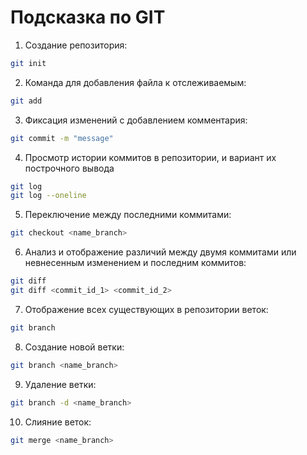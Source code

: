 # Подсказка по GIT

1. Создание репозитория:
```sh
git init
```
2. Команда для добавления файла к отслеживаемым:
```sh
git add
```
3. Фиксация изменений с добавлением комментария:
```sh
git commit -m "message"
```
4. Просмотр истории коммитов в репозитории, и вариант их построчного вывода
```sh
git log
git log --oneline
```
5. Переключение между последними коммитами:
```sh
git checkout <name_branch>
```
6. Анализ и отображение различий между двумя коммитами или невнесенным изменением и последним коммитов:
 ```sh
 git diff
 git diff <commit_id_1> <commit_id_2>
 ```

 7. Отображение всех существующих в репозитории веток:
 ```sh
 git branch
 ```

 8. Создание новой ветки:
 ```sh
git branch <name_branch>
 ```

 9. Удаление ветки:
 ```sh
 git branch -d <name_branch>
 ```

 10. Слияние веток:
 ```sh
 git merge <name_branch>
 ```
